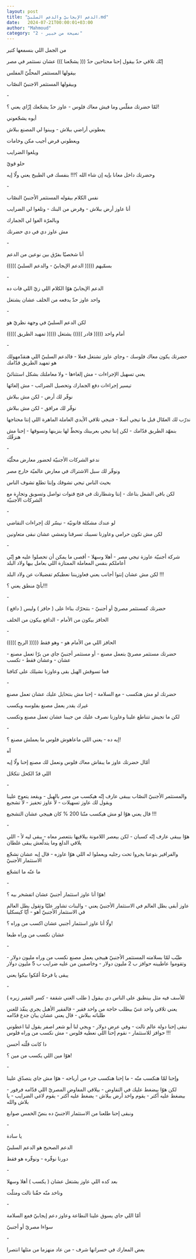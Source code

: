 ```yaml
---
layout: post
title: "الدعم الإيجابيّ والدعم السلبيّ.md"
date:   2024-07-21T00:00:01+03:00
author: "Mahmoud"
category: "2 - نصيحة من خبير"
---
```

من الجمل اللي بنسمعها كتير

إنّك تلاقي حدّ بيقول إحنا محتاجين حدّ ((( يشجّعنا ))) عشان
نستثمر في مصر

بيقولها المستثمر المحلّيّ المفلس

وبيقولها المستثمر الاجنبيّ النصّاب

\-

لمّا حضرتك مفلّس وما فيش معاك فلوس - عاوز حدّ يشجّعك إزّاي
يعني ؟!

أيوه يشجّعوني

يعطوني أراضي ببلاش - ويبنوا لي المصنع ببلاش

ويعطوني قرض أجيب مكن وخامات

ويلغوا الضرايب

حلو قويّ

وحضرتك داخل معانا بإيه إن شاء الله ؟!!! بنفسك في الطبيخ
يعني ولّا إيه

\-

نفس الكلام بيقوله المستثمر الأجنبيّ النصّاب

أنا عاوز أرض ببلاش - وقرض من البنك - وتلغوا لي
الضرايب

وبالمرّة الغوا لي الجمارك

مش عاوز دي في دي حضرتك

\-

أنا شخصيّا بفرّق بين نوعين من الدعم

بسمّيهم ((((( الدعم الإيجابيّ - والدعم السلبيّ )))))

\-

الدعم الإيجابيّ هوّا الكلام اللي زيّ اللي فات ده

واحد عاوز حدّ يدفعه من الخلف عشان يشتغل

\-

لكن الدعم السلبيّ في وجهة نظريّ هو

((((( تمهيد الطريق ))))) أمام واحد ((((( قادر )))))
يشتغل

\-

حضرتك يكون معاك فلوسك - وجاي عاوز تشتغل فعلا - فالدعم
السلبيّ اللي هنقدّمهولك هو تمهيد الطريق قدّامك

يعني تسهيل الإجراءات - مش إلغاءها - ولا معاملتك بشكل
استثنائيّ

تيسير إجراءات دفع الجمارك وتحصيل الضرائب - مش
إلغائها

نوفّر لك أرض - لكن مش ببلاش

نوفّر لك مرافق - لكن مش ببلاش

ندرّب لك العمّال قبل ما تيجي أصلا - فتيجي تلاقي الأيدي
العاملة الماهرة اللي إنتا محتاجها

بنمهّد الطريق قدّامك - لكن إنتا تيجي بعربيتك وتحطّ لها
بنزينها وتسوقها - إحنا مش هنزقّك

\-

ندعو الشركات الأجنبيّة لحضور معارض محلّيّة

ونوفّر لك سبل الاشتراك في معارض عالميّة خارج مصر

بحيث الناس تيجي تشوفك وإنتا تطلع تشوف الناس

لكن باقي الشغل بتاعك - إنتا وشطارتك في فتح قنوات تواصل
وتسويق وتجارة مع الشركات الأجنبيّة

\-

لو عندك مشكلة قانونيّة - نيسّر لك إجراءات التقاضي

لكن مش تكون حرامي وعاوزنا نسيبك تسرقنا وتمشي عشان نبقى
متعاونين

\-

شركة أجنبيّة عاوزة تيجي مصر - أهلا وسهلا - أقصى ما يمكن
أن تحصلوا عليه هو إنّي أعاملكم بنفس المعاملة الممتازة اللي بعامل بيها
ولاد البلد

لكن مش عشان إنتوا أجانب يعني فعاوزيننا نعطيكم تفضيلات عن
ولاد البلد !!!

بأيّ منطق يعني ؟!!!

\-

حضرتك كمستثمر مصريّ أو أجنبيّ - بتتحرّك بناءا على ( حافز )
وليس ( دافع )

الحافز بيكون من الأمام - الدافع بيكون من الخلف

\-

الحافز اللي من الأمام هو - وهو فقط ((((( الربح
)))))

حضرتك مستثمر مصريّ بتعمل مصنع - أو مستثمر أجنبيّ جاي من
برّا تعمل مصنع - عشان - وعشان فقط - تكسب

فما تسوقش الهبل بقى وعاوزنا نشيلك على كتافنا

\-

حضرتك لو مش هتكسب - مع السلامة - إحنا مش بنتحايل عليك
عشان تعمل مصنع

غيرك يقدر يعمل مصنع بفلوسه ويكسب

لكن ما تجيش تتناطع علينا وعاوزنا نصرف عليك من جيبنا عشان
تعمل مصنع وتكسب

\-

إيه ده - يعني اللي ماعاهوش فلوس ما يعملش مصنع ؟!

آه

أمّال حضرتك عاوز ما يبقاش معاك فلوس ونعمل لك مصنع إحنا
ولّا إيه

اللي قدّ الكحل تتكحّل

\-

والمستثمر الأجنبيّ النصّاب بيبقى عارف إنّه هيكسب من مصر
بالهبل - ويقعد يتعوج علينا ويقول لك عاوز تسهيلات - لأ عاوز تحفيز - لأ
تشجيع

قال يعني هوّا لو مش هيكسب منّنا 200 % كان هييجي عشان
التشجيع !!!

\-

هوّا بيبقى عارف إنّه كسبان - لكن بيعصر اللامونة بيلاقيها
بتتعصر معاه - يبقى ليه لأ - اللي يلاقي الدلع وما يتدلّعش يبقى
غلطان

والفرافير بتوعنا يجروا تحت رجليه ويعملوا له اللي هوّا
عاوزه - قال إيه عشان نشجّع الاستثمار الأجنبيّ

ما عنّه ما اتشجّع

\-

هوّا أنا عاوز استثمار أجنبيّ عشان اتفشخر بيه ؟!

عاوز أبقى بطل العالم في الاستثمار الأجنبيّ يعني - والبنات
تشاور عليّا وتقول بطل العالم في الاستثمار الأجنبيّ أهو - أيّا
كيسكليا

ولّا أنا عاوز استثمار أجنبي عشان اكسب من وراه ؟!

عشان نكسب من وراه طبعا

\-

طيّب لمّا بسلامته المستثمر الأجنبيّ هييجي يعمل مصنع نكسب من
وراه مليون دولار - وتقوموا عاطيينه حوافز ب 2 مليون دولار - وخاصمين من
عليه ضرايب ب 5 مليون دولار

يبقى يا فرحةّ أمّكوا بيكوا يعني

\-

للأسف فيه مثل بينطبق على الناس دي بيقول ( طلب الغني
شقفة - كسر الفقير زيره )

يعني تلاقي واحد غنيّ بيطلب حاجة من واحد فقير - فالفقير
الأهبل يجري ينفّذ للغني طلباته ببلاش - قال يعني عشان يبان جدع
قدّامه

نبقى إحنا دولة عالم تالت - وفي عرض دولار - ويجي لنا أبو
شعر اصفر يقول لنا اعطوني حوافز للاستثمار - نقوم إحنا اللي نعطيه فلوس -
مش نكسب من وراه فلوس !!!

دا كانت قلّته أحسن

هوّا مين اللي يكسب من مين ؟!

\-

وإحنا لمّا هنكسب منّه - ما إحنا هنكسب جزء من أرباحه - هوّا
مش جاي يتصدّق علينا

لكن هوّا بيضغط عليك في التفاوض - بيلاقي المفاوض المصريّ
اللي قدّامه فرفور - بيضغط عليه أكتر - يقوم واخد أرض ببلاش - يضغط عليه
أكتر - يقوم لاغي الضرايب - يا بلاش والله

ونبقى إحنا طلعنا من الاستثمار الاجنبيّ ده بنصّ الخمس
صوابع

\-

يا سادة

الدعم الصحيح هو الدعم السلبيّ

دورنا نوفّره - ونوفّره هو فقط

\-

بعد كده اللي عاوز يشتغل عشان ( يكسب ) أهلا وسهلا

وناخد منّه حقّنا تالت ومتلّت

\-

أمّا اللي جاي يسوق علينا النطاعة وعاوز دعم إيجابيّ فمع
السلامة

سواءا مصريّ أو أجنبيّ

\-

بعض المعارك في خسرانها شرف - من عاد منهزما من مثلها
انتصرا
